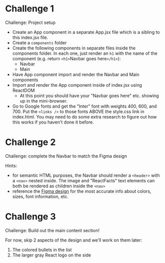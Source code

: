 # Challenge 1

Challenge: Project setup

- Create an App component in a separate App.jsx file which is a sibling
  to this index.jsx file.
- Create a `components` folder
- Create the following components in separate files inside
  the components folder. In each one, just render an `h1`
  with the name of the component (e.g. return `<h1>`Navbar goes here`</h1>`):
  - Navbar
  - Main
- Have App component import and render the Navbar and Main components
- Import and render the App component inside of index.jsx using ReactDOM
  - At this point you should have your "Navbar goes here" etc. showing up
    in the mini-browser.
- Go to Google fonts and get the "Inter" font with weights 400, 600, and 700.
  Put the `<links />` to those fonts ABOVE the style.css link in index.html.
  You may need to do some extra research to figure out how this
  works if you haven't done it before.

# Challenge 2

Challenge: complete the Navbar to match the Figma design

Hints:

- for semantic HTML purposes, the Navbar should render
  a `<header>` with a `<nav>` nested inside. The image and "ReactFacts"
  text elements can both be rendered as children inside the `<nav>`
- reference the [Figma design](https://www.figma.com/design/xA1rJVQOorqMW6xjGdBLcI/ReactFacts?node-id=0-4&t=QVLMDtgfpGzdxNYn-0) for the most accurate info about
  colors, sizes, font information, etc.

# Challenge 3

Challenge: Build out the main content section!

For now, skip 2 aspects of the design and we'll work on them later:

1. The colored bullets in the list
2. The larger gray React logo on the side
